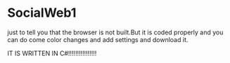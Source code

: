 # SocialWeb1

just to tell you that the browser is not built.But it is coded properly and you can do come color changes and add settings and download it.


IT IS WRITTEN IN C#!!!!!!!!!!!!!!!!
